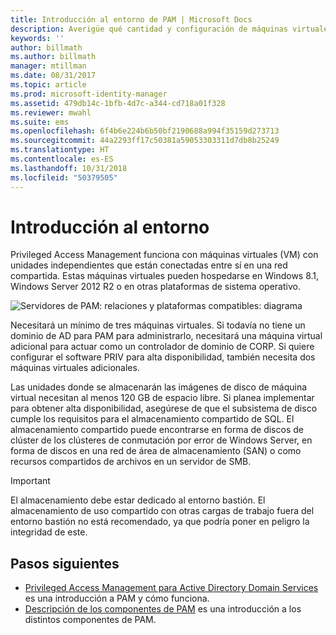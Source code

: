 ```yaml
---
title: Introducción al entorno de PAM | Microsoft Docs
description: Averigüe qué cantidad y configuración de máquinas virtuales se requiere para implementar correctamente Privileged Access Management.
keywords: ''
author: billmath
ms.author: billmath
manager: mtillman
ms.date: 08/31/2017
ms.topic: article
ms.prod: microsoft-identity-manager
ms.assetid: 479db14c-1bfb-4d7c-a344-cd718a01f328
ms.reviewer: mwahl
ms.suite: ems
ms.openlocfilehash: 6f4b6e224b6b50bf2190688a994f35159d273713
ms.sourcegitcommit: 44a2293ff17c50381a59053303311d7db8b25249
ms.translationtype: HT
ms.contentlocale: es-ES
ms.lasthandoff: 10/31/2018
ms.locfileid: "50379505"
---
```

# <a name="environment-overview"></a>Introducción al entorno

Privileged Access Management funciona con máquinas virtuales (VM) con unidades independientes que están conectadas entre sí en una red compartida. Estas máquinas virtuales pueden hospedarse en Windows 8.1, Windows Server 2012 R2 o en otras plataformas de sistema operativo.

![Servidores de PAM: relaciones y plataformas compatibles: diagrama](media/pam-test-lab-architecture.png)

Necesitará un mínimo de tres máquinas virtuales.  Si todavía no tiene un dominio de AD para PAM para administrarlo, necesitará una máquina virtual adicional para actuar como un controlador de dominio de CORP.  Si quiere configurar el software PRIV para alta disponibilidad, también necesita dos máquinas virtuales adicionales.

Las unidades donde se almacenarán las imágenes de disco de máquina virtual necesitan al menos 120 GB de espacio libre.  Si planea implementar para obtener alta disponibilidad, asegúrese de que el subsistema de disco cumple los requisitos para el almacenamiento compartido de SQL.  El almacenamiento compartido puede encontrarse en forma de discos de clúster de los clústeres de conmutación por error de Windows Server, en forma de discos en una red de área de almacenamiento (SAN) o como recursos compartidos de archivos en un servidor de SMB.

> [!IMPORTANT]
> El almacenamiento debe estar dedicado al entorno bastión. El almacenamiento de uso compartido con otras cargas de trabajo fuera del entorno bastión no está recomendado, ya que podría poner en peligro la integridad de este.

## <a name="next-steps"></a>Pasos siguientes

- [Privileged Access Management para Active Directory Domain Services](privileged-identity-management-for-active-directory-domain-services.md) es una introducción a PAM y cómo funciona.
- [Descripción de los componentes de PAM](principles-of-operation.md) es una introducción a los distintos componentes de PAM.
